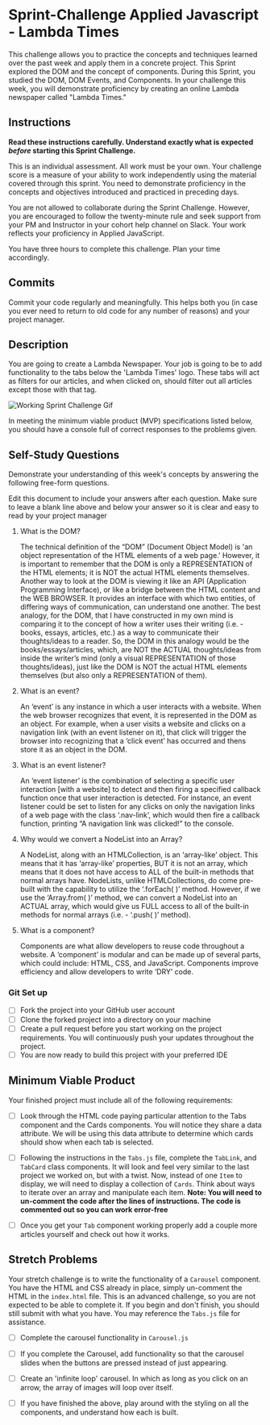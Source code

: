 # Sprint-Challenge Applied Javascript - Lambda Times


This challenge allows you to practice the concepts and techniques learned over the past week and apply them in a concrete project. This Sprint explored the DOM and the concept of components. During this Sprint, you studied the DOM, DOM Events, and Components. In your challenge this week, you will demonstrate proficiency by creating an online Lambda newspaper called "Lambda Times."

## Instructions

**Read these instructions carefully. Understand exactly what is expected _before_ starting this Sprint Challenge.**

This is an individual assessment. All work must be your own. Your challenge score is a measure of your ability to work independently using the material covered through this sprint. You need to demonstrate proficiency in the concepts and objectives introduced and practiced in preceding days.

You are not allowed to collaborate during the Sprint Challenge. However, you are encouraged to follow the twenty-minute rule and seek support from your PM and Instructor in your cohort help channel on Slack. Your work reflects your proficiency in Applied JavaScript.

You have three hours to complete this challenge. Plan your time accordingly.

## Commits

Commit your code regularly and meaningfully. This helps both you (in case you ever need to return to old code for any number of reasons) and your project manager.

## Description

You are going to create a Lambda Newspaper. Your job is going to be to add functionality to the tabs below the 'Lambda Times' logo. These tabs will act as filters for our articles, and when clicked on, should filter out all articles except those with that tag.

![Working Sprint Challenge Gif](./Sprint-Challenge.gif 'Example of working project')

In meeting the minimum viable product (MVP) specifications listed below, you should have a console full of correct responses to the problems given.

## Self-Study Questions

Demonstrate your understanding of this week's concepts by answering the following free-form questions.

Edit this document to include your answers after each question. Make sure to leave a blank line above and below your answer so it is clear and easy to read by your project manager

1. What is the DOM?

    The technical definition of the “DOM” (Document Object Model) is 'an object representation of the HTML elements of a web page.’ However, it is important to remember that the DOM is only a REPRESENTATION of the HTML elements; it is NOT the actual HTML elements themselves. Another way to look at the DOM is viewing it like an API (Application Programming Interface), or like a bridge between the HTML content and the WEB BROWSER. It provides an interface with which two entities, of differing ways of communication, can understand one another. The best analogy, for the DOM, that I have constructed in my own mind is comparing it to the concept of how a writer uses their writing (i.e. - books, essays, articles, etc.) as a way to communicate their thoughts/ideas to a reader. So, the DOM in this analogy would be the books/essays/articles, which, are NOT the ACTUAL thoughts/ideas from inside the writer’s mind (only a visual REPRESENTATION of those thoughts/ideas), just like the DOM is NOT the actual HTML elements themselves (but also only a REPRESENTATION of them).

2. What is an event?

    An ‘event’ is any instance in which a user interacts with a website. When the web browser recognizes that event, it is represented in the DOM as an object. For example, when a user visits a website and clicks on a navigation link (with an event listener on it), that click will trigger the browser into recognizing that a ‘click event’ has occurred and thens store it as an object in the DOM.

3. What is an event listener?

    An ‘event listener’ is the combination of selecting a specific user interaction [with a website] to detect and then firing a specified callback function once that user interaction is detected. For instance, an event listener could be set to listen for any clicks on only the navigation links of a web page with the class ‘.nav-link’, which would then fire a callback function, printing “A navigation link was clicked!” to the console.

4. Why would we convert a NodeList into an Array?

    A NodeList, along with an HTMLCollection, is an ‘array-like’ object. This means that it has ‘array-like’ properties, BUT it is not an array, which means that it does not have access to ALL of the built-in methods that normal arrays have. NodeLists, unlike HTMLCollections, do come pre-built with the capability to utilize the ‘.forEach( )’ method. However, if we use the ‘Array.from( )’ method, we can convert a NodeList into an ACTUAL array, which would give us FULL access to all of the built-in methods for normal arrays (i.e. - ‘.push( )’ method).

5. What is a component?

    Components are what allow developers to reuse code throughout a website. A ‘component’ is modular and can be made up of several parts, which could include: HTML, CSS, and JavaScript. Components improve efficiency and allow developers to write ‘DRY’ code.

### Git Set up

* [ ] Fork the project into your GitHub user account
* [ ] Clone the forked project into a directory on your machine
* [ ] Create a pull request before you start working on the project requirements.  You will continuously push your updates throughout the project.
* [ ] You are now ready to build this project with your preferred IDE

## Minimum Viable Product

Your finished project must include all of the following requirements:

* [ ] Look through the HTML code paying particular attention to the Tabs component and the Cards components. You will notice they share a data attribute. We will be using this data attribute to determine which cards should show when each tab is selected.

* [ ] Following the instructions in the `Tabs.js` file, complete the `TabLink`, and `TabCard` class components. It will look and feel very similar to the last project we worked on, but with a twist. Now, instead of one `Item` to display, we will need to display a collection of `Cards`. Think about ways to iterate over an array and manipulate each item.  **Note: You will need to un-comment the code after the lines of instructions.  The code is commented out so you can work error-free**

* [ ] Once you get your `Tab` component working properly add a couple more articles yourself and check out how it works.

## Stretch Problems

Your stretch challenge is to write the functionality of a `Carousel` component. You have the HTML and CSS already in place, simply un-comment the HTML in the `index.html` file. This is an advanced challenge, so you are not expected to be able to complete it. If you begin and don't finish, you should still submit with what you have. You may reference the `Tabs.js` file for assistance.

* [ ] Complete the carousel functionality in `Carousel.js`

* [ ] If you complete the Carousel, add functionality so that the carousel slides when the buttons are pressed instead of just appearing.

* [ ] Create an 'infinite loop' carousel. In which as long as you click on an arrow, the array of images will loop over itself.

* [ ] If you have finished the above, play around with the styling on all the components, and understand how each is built.

